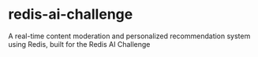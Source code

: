 # redis-ai-challenge
A real-time content moderation and personalized recommendation system using Redis, built for the Redis AI Challenge
